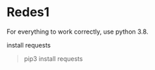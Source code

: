 # Redes1

For everything to work correctly, use python 3.8.

install requests
> pip3 install requests

